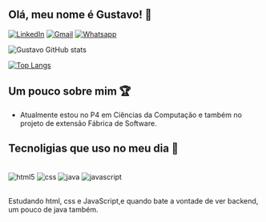 ## Olá, meu nome é Gustavo! 👋

[![LinkedIn](https://img.shields.io/badge/LinkedIn-0077B5?style=for-the-badge&logo=linkedin&logoColor=white)](https://www.linkedin.com/in/gustavow-barbosas/)
[![Gmail](https://img.shields.io/badge/Gmail-D14836?style=for-the-badge&logo=gmail&logoColor=white)](https://mail.google.com/mail/u/0/#inbox)
[![Whatsapp](https://img.shields.io/badge/WhatsApp-25D366?style=for-the-badge&logo=whatsapp&logoColor=white)](https://api.whatsapp.com/send?phone=(55)%20(83)%2099676-5975)

![Gustavo GitHub stats](https://github-readme-stats.vercel.app/api?username=guxttavo&show_icons=true&theme=radical)

[![Top Langs](https://github-readme-stats.vercel.app/api/top-langs/?username=guxttavo&layout=compact)](https://github.com/anuraghazra/github-readme-stats)


## Um pouco sobre mim 🏆

- Atualmente estou no P4 em Ciências da Computação e também no projeto de extensão Fábrica de Software.

## Tecnoligias que uso no meu dia 🚀 

<div style = "display: inline_block"><br/>
    <img align="center" alt ="html5" src ="https://img.shields.io/badge/HTML5-E34F26?style=for-the-badge&logo=html5&logoColor=white" />
    <img align="center" alt ="css" src ="https://img.shields.io/badge/CSS3-1572B6?style=for-the-badge&logo=css3&logoColor=white" />
    <img align="center" alt ="java" src ="https://img.shields.io/badge/Java-ED8B00?style=for-the-badge&logo=java&logoColor=white" />
    <img align="center" alt ="javascript" src ="https://img.shields.io/badge/JavaScript-F7DF1E?style=for-the-badge&logo=javascript&logoColor=black" />
</div><br/>

Estudando html, css e JavaScript,e quando bate a vontade de ver backend, um pouco de java também.




